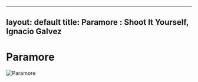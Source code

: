 
---
layout: default
title: Paramore : Shoot It Yourself, Ignacio Galvez
---

# Paramore

![Paramore](http://assets.farmhouse.co/publishing/1-shoot-it-yourself/images/paramore-1.jpg)
